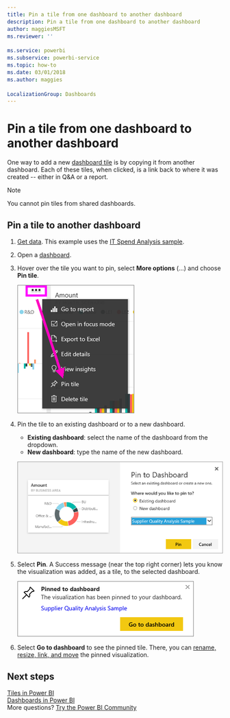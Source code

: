 ```yaml
---
title: Pin a tile from one dashboard to another dashboard
description: Pin a tile from one dashboard to another dashboard
author: maggiesMSFT
ms.reviewer: ''

ms.service: powerbi
ms.subservice: powerbi-service
ms.topic: how-to
ms.date: 03/01/2018
ms.author: maggies

LocalizationGroup: Dashboards
---
```

# Pin a tile from one dashboard to another dashboard
One way to add a new [dashboard tile](../consumer/end-user-tiles.md) is by copying it from another dashboard. Each of these tiles, when clicked, is a link back to where it was created -- either in Q&A or a report. 

> [!NOTE]
> You cannot pin tiles from shared dashboards.

## Pin a tile to another dashboard
1. [Get data](../connect-data/service-get-data.md). This example uses the [IT Spend Analysis sample](sample-it-spend.md).
2. Open a [dashboard](../consumer/end-user-dashboards.md).
3. Hover over the tile you want to pin, select **More options** (...) and choose **Pin tile**.  
   
   ![ellipses menu](media/service-pin-tile-to-another-dashboard/power-bi-pin-another-dash.png)
4. Pin the tile to an existing dashboard or to a new dashboard. 
   
   * **Existing dashboard**: select the name of the dashboard from the dropdown.
   * **New dashboard**: type the name of the new dashboard.
   
   ![Pin to Dashboard dialog](media/service-pin-tile-to-another-dashboard/pbi_pintoanotherdash.png)
5. Select **Pin**.
   A Success message (near the top right corner) lets you know the visualization was added, as a tile, to the selected dashboard.
   
   ![Pinned to dashboard window](media/service-pin-tile-to-another-dashboard/power-bi-pin-success.png)
6. Select **Go to dashboard** to see the pinned tile. There, you can [rename, resize, link, and move](service-dashboard-edit-tile.md) the pinned visualization.

## Next steps
[Tiles in Power BI](../consumer/end-user-tiles.md)  
[Dashboards in Power BI](../consumer/end-user-dashboards.md)  
More questions? [Try the Power BI Community](https://community.powerbi.com/)
